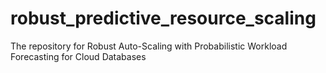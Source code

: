 # robust_predictive_resource_scaling
The repository for Robust Auto-Scaling with Probabilistic Workload Forecasting for Cloud Databases
